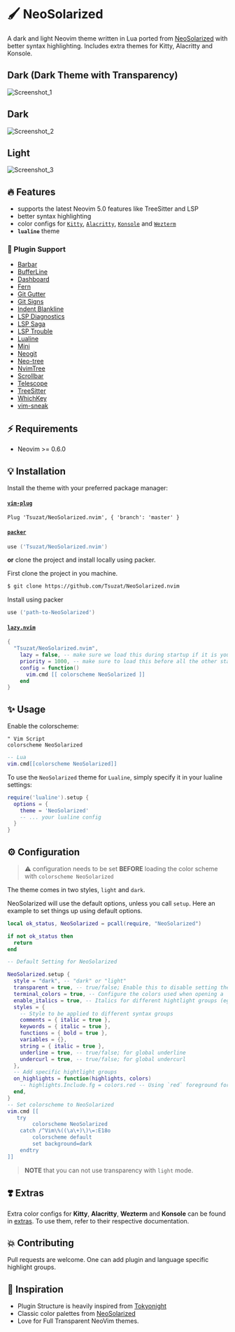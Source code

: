 # 🖌 NeoSolarized

A dark and light Neovim theme written in Lua ported from 
[NeoSolarized](https://github.com/overcache/NeoSolarized) with better syntax highlighting. Includes
extra themes for Kitty, Alacritty and Konsole.

## Dark (Dark Theme with Transparency)
![Screenshot_1](https://user-images.githubusercontent.com/70003855/233414724-d2c4d2ad-8bd4-425a-84b1-d9544d90918c.png)

## Dark
![Screenshot_2](https://user-images.githubusercontent.com/70003855/233414803-3bbdda3c-9070-4fa3-828e-0bc8e4f95fbd.png)

## Light
![Screenshot_3](https://user-images.githubusercontent.com/70003855/233414961-ad7c275e-ae42-4499-ba99-aaa0a74d81aa.png)

## 🔥 Features

- supports the latest Neovim 5.0 features like TreeSitter and LSP
- better syntax highlighting
- color configs for
  [`Kitty`](https://sw.kovidgoyal.net/kitty/conf.html?highlight=include),
  [`Alacritty`](https://github.com/alacritty/alacritty), 
  [`Konsole`](https://konsole.kde.org/) and
  [`Wezterm`](https://github.com/wez/wezterm)
- **`lualine`** theme

### 🧨 Plugin Support

- [Barbar](https://github.com/romgrk/barbar.nvim)
- [BufferLine](https://github.com/akinsho/nvim-bufferline.lua)
- [Dashboard](https://github.com/glepnir/dashboard-nvim)
- [Fern](https://github.com/lambdalisue/fern.vim)
- [Git Gutter](https://github.com/airblade/vim-gitgutter)
- [Git Signs](https://github.com/lewis6991/gitsigns.nvim)
- [Indent Blankline](https://github.com/lukas-reineke/indent-blankline.nvim)
- [LSP Diagnostics](https://neovim.io/doc/user/lsp.html)
- [LSP Saga](https://github.com/glepnir/lspsaga.nvim)
- [LSP Trouble](https://github.com/folke/lsp-trouble.nvim)
- [Lualine](https://github.com/hoob3rt/lualine.nvim)
- [Mini](https://github.com/echasnovski/mini.nvim)
- [Neogit](https://github.com/TimUntersberger/neogit)
- [Neo-tree](https://github.com/nvim-neo-tree/neo-tree.nvim)
- [NvimTree](https://github.com/nvim-tree/nvim-tree.lua)
- [Scrollbar](https://github.com/petertriho/nvim-scrollbar)
- [Telescope](https://github.com/nvim-telescope/telescope.nvim)
- [TreeSitter](https://github.com/nvim-treesitter/nvim-treesitter)
- [WhichKey](https://github.com/liuchengxu/vim-which-key)
- [vim-sneak](https://github.com/justinmk/vim-sneak)

## ⚡️ Requirements

- Neovim >= 0.6.0

## 💡 Installation

Install the theme with your preferred package manager:

#### [`vim-plug`](https://github.com/junegunn/vim-plug)

```vim
Plug 'Tsuzat/NeoSolarized.nvim', { 'branch': 'master' }
```

#### [`packer`](https://github.com/wbthomason/packer.nvim)

```lua
use ('Tsuzat/NeoSolarized.nvim')
```
**or** clone the project and install locally using packer.

First clone the project in you machine.
```sh
$ git clone https://github.com/Tsuzat/NeoSolarized.nvim
```
Install using packer
```lua
use ('path-to-NeoSolarized')
```
#### [`lazy.nvim`](https://github.com/folke/lazy.nvim)

```lua
{
  "Tsuzat/NeoSolarized.nvim",
    lazy = false, -- make sure we load this during startup if it is your main colorscheme
    priority = 1000, -- make sure to load this before all the other start plugins
    config = function()
      vim.cmd [[ colorscheme NeoSolarized ]]
    end
}
```

## ✨ Usage

Enable the colorscheme:

```vim
" Vim Script
colorscheme NeoSolarized
```

```lua
-- Lua
vim.cmd[[colorscheme NeoSolarized]]
```

To use the `NeoSolarized` theme for `Lualine`, simply specify it in your
lualine settings:

```lua
require('lualine').setup {
  options = {
    theme = 'NeoSolarized'
    -- ... your lualine config
  }
}
```

## ⚙️ Configuration

> ⚠️ configuration needs to be set **BEFORE** loading the color scheme with
> `colorscheme NeoSolarized`

The theme comes in two styles, `light` and `dark`.

NeoSolarized will use the default options, unless you call `setup`.
Here an example to set things up using default options.

```lua
local ok_status, NeoSolarized = pcall(require, "NeoSolarized")

if not ok_status then
  return
end

-- Default Setting for NeoSolarized

NeoSolarized.setup {
  style = "dark", -- "dark" or "light"
  transparent = true, -- true/false; Enable this to disable setting the background color
  terminal_colors = true, -- Configure the colors used when opening a `:terminal` in Neovim
  enable_italics = true, -- Italics for different hightlight groups (eg. Statement, Condition, Comment, Include, etc.)
  styles = {
    -- Style to be applied to different syntax groups
    comments = { italic = true },
    keywords = { italic = true },
    functions = { bold = true },
    variables = {},
    string = { italic = true },
    underline = true, -- true/false; for global underline
    undercurl = true, -- true/false; for global undercurl
  },
  -- Add specific hightlight groups
  on_highlights = function(highlights, colors) 
    -- highlights.Include.fg = colors.red -- Using `red` foreground for Includes
  end, 
}
-- Set colorscheme to NeoSolarized
vim.cmd [[
   try
        colorscheme NeoSolarized
    catch /^Vim\%((\a\+)\)\=:E18o
        colorscheme default
        set background=dark
    endtry
]]
```
> **NOTE** that you can not use transparency with `light` mode.

## ❣️ Extras

Extra color configs for **Kitty**, **Alacritty**, **Wezterm** and **Konsole**
can be found in [extras](extras/). To use them, refer to
their respective documentation.

## 💥 Contributing

Pull requests are welcome. One can add plugin and language specific highlight groups.

## 🏅 Inspiration

  - Plugin Structure is heavily inspired from [Tokyonight](https://github.com/folke/tokyonight.nvim)
  - Classic color palettes from [NeoSolarized](https://github.com/overcache/NeoSolarized)
  - Love for Full Transparent NeoVim themes.
